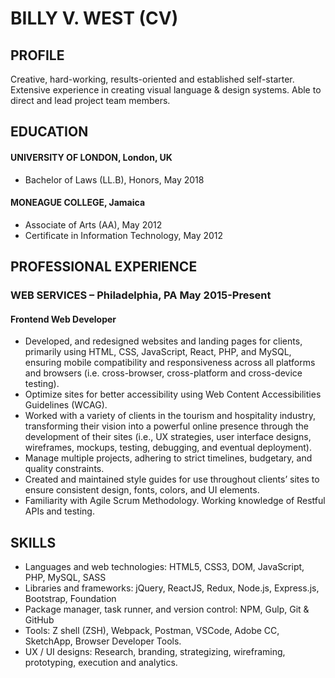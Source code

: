 # BILLY V. WEST (CV)

## PROFILE
Creative, hard-working, results-oriented and established self-starter. Extensive experience in creating visual language & design systems. Able to direct and lead project team members.

## EDUCATION
#### UNIVERSITY OF LONDON, London, UK
- 	Bachelor of Laws (LL.B), Honors, May 2018

#### MONEAGUE COLLEGE, Jamaica
- Associate of Arts (AA), May 2012
- Certificate in Information Technology, May 2012

## PROFESSIONAL EXPERIENCE
### WEB SERVICES – Philadelphia, PA    	May 2015-Present
#### Frontend Web Developer
- Developed, and redesigned websites and landing pages for clients, primarily using HTML, CSS,
JavaScript, React, PHP, and MySQL, ensuring mobile compatibility and responsiveness across all
platforms and browsers (i.e. cross-browser, cross-platform and cross-device testing).
- Optimize sites for better accessibility using Web Content Accessibilities Guidelines (WCAG).
- Worked with a variety of clients in the tourism and hospitality industry, transforming their vision
into a powerful online presence through the development of their sites (i.e., UX strategies, user
interface designs, wireframes, mockups, testing, debugging, and eventual deployment).
- Manage multiple projects, adhering to strict timelines, budgetary, and quality constraints.
- Created and maintained style guides for use throughout clients’ sites to ensure consistent design,
fonts, colors, and UI elements.
- Familiarity with Agile Scrum Methodology. Working knowledge of Restful APIs and testing.


## SKILLS
- Languages and web technologies: HTML5, CSS3, DOM, JavaScript, PHP, MySQL, SASS
- Libraries and frameworks: jQuery, ReactJS, Redux, Node.js, Express.js, Bootstrap, Foundation
- Package manager, task runner, and version control: NPM, Gulp, Git & GitHub
- Tools: Z shell (ZSH), Webpack, Postman, VSCode, Adobe CC, SketchApp, Browser Developer Tools.
- UX / UI designs: Research, branding, strategizing, wireframing, prototyping, execution and analytics.
